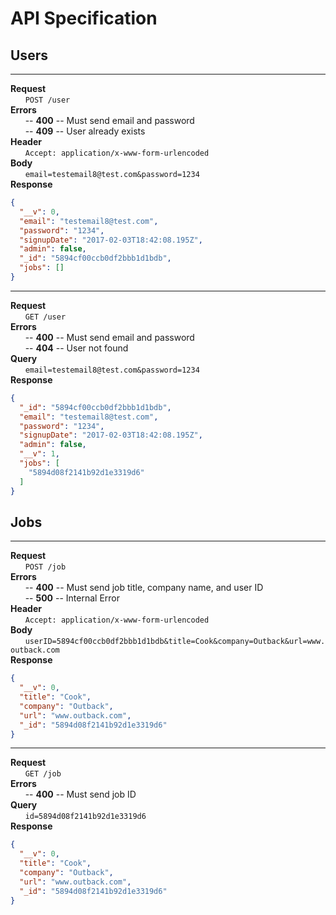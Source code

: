 # API Specification

## Users
***
**Request**
    <br />
    &nbsp;&nbsp;&nbsp;&nbsp;&nbsp;&nbsp;`POST /user`
    <br />
**Errors**
    <br />
    &nbsp;&nbsp;&nbsp;&nbsp;&nbsp;&nbsp;-- **400** -- Must send email and password
    <br />
    &nbsp;&nbsp;&nbsp;&nbsp;&nbsp;&nbsp;-- **409** -- User already exists
    <br />
**Header**
    <br />
    &nbsp;&nbsp;&nbsp;&nbsp;&nbsp;&nbsp;`Accept: application/x-www-form-urlencoded`
    <br />
**Body**
    <br />
    &nbsp;&nbsp;&nbsp;&nbsp;&nbsp;&nbsp;`email=testemail8@test.com&password=1234`
    <br />
**Response**
``` json
{
  "__v": 0,
  "email": "testemail8@test.com",
  "password": "1234",
  "signupDate": "2017-02-03T18:42:08.195Z",
  "admin": false,
  "_id": "5894cf00ccb0df2bbb1d1bdb",
  "jobs": []
}
```
***
**Request**
    <br />
    &nbsp;&nbsp;&nbsp;&nbsp;&nbsp;&nbsp;`GET /user`
    <br />
**Errors**
    <br />
    &nbsp;&nbsp;&nbsp;&nbsp;&nbsp;&nbsp;-- **400** -- Must send email and password
    <br />
    &nbsp;&nbsp;&nbsp;&nbsp;&nbsp;&nbsp;-- **404** -- User not found
    <br />
**Query**
    <br />
    &nbsp;&nbsp;&nbsp;&nbsp;&nbsp;&nbsp;`email=testemail8@test.com&password=1234`
    <br />
**Response**
``` json
{
  "_id": "5894cf00ccb0df2bbb1d1bdb",
  "email": "testemail8@test.com",
  "password": "1234",
  "signupDate": "2017-02-03T18:42:08.195Z",
  "admin": false,
  "__v": 1,
  "jobs": [
    "5894d08f2141b92d1e3319d6"
  ]
}
```
## Jobs
***
**Request**
    <br />
    &nbsp;&nbsp;&nbsp;&nbsp;&nbsp;&nbsp;`POST /job`
    <br />
**Errors**
    <br />
    &nbsp;&nbsp;&nbsp;&nbsp;&nbsp;&nbsp;-- **400** -- Must send job title, company name, and user ID
    <br />
    &nbsp;&nbsp;&nbsp;&nbsp;&nbsp;&nbsp;-- **500** -- Internal Error
    <br />
**Header**
    <br />
    &nbsp;&nbsp;&nbsp;&nbsp;&nbsp;&nbsp;`Accept: application/x-www-form-urlencoded`
    <br />
**Body**
    <br />
    &nbsp;&nbsp;&nbsp;&nbsp;&nbsp;&nbsp;`userID=5894cf00ccb0df2bbb1d1bdb&title=Cook&company=Outback&url=www.outback.com`
    <br />
**Response**
``` json
{
  "__v": 0,
  "title": "Cook",
  "company": "Outback",
  "url": "www.outback.com",
  "_id": "5894d08f2141b92d1e3319d6"
}
```
***
**Request**
    <br />
    &nbsp;&nbsp;&nbsp;&nbsp;&nbsp;&nbsp;`GET /job`
    <br />
**Errors**
    <br />
    &nbsp;&nbsp;&nbsp;&nbsp;&nbsp;&nbsp;-- **400** -- Must send job ID
    <br />
**Query**
    <br />
    &nbsp;&nbsp;&nbsp;&nbsp;&nbsp;&nbsp;`id=5894d08f2141b92d1e3319d6`
    <br />
**Response**
``` json
{
  "__v": 0,
  "title": "Cook",
  "company": "Outback",
  "url": "www.outback.com",
  "_id": "5894d08f2141b92d1e3319d6"
}
```   



